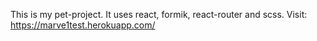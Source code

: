 
This is my pet-project.
It uses react, formik, react-router and scss.
Visit: https://marve1test.herokuapp.com/


